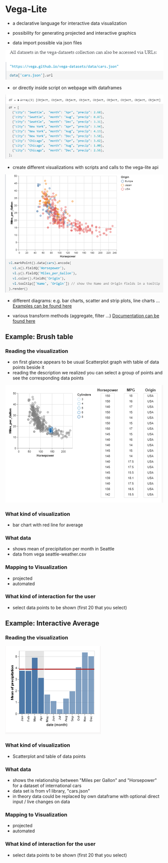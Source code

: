 # Vega-Lite

- a declarative language for interactive data visualization

- possibility for generating projected and interactive graphics

- data import possible via json files

![](pictures/vega-LiteDataImport.png)

- or directly inside script on webpage with dataframes

![](pictures/vega-LiteDataImport2.png)

- create different visualizations with scripts and calls to the vega-lite api

![](pictures/vega-LiteVisualization.png)

- different diagrams: e.g. bar charts, scatter and strip plots, line charts ...
[Examples can be found here](https://vega.github.io/vega-lite/examples/)

- various transform methods (aggregate, filter ...)
[Documentation can be found here](https://vega.github.io/vega-lite/docs/)

## Example: Brush table

### Reading the visualization

- on first glance appears to be usual Scatterplot graph with table of data points beside it
- reading the description we realized you can select a group of points and see the corresponding data points 

![](pictures/brushTable.png)

### What kind of visualization

- bar chart with red line for average

### What data

- shows mean of precipitation per month in Seattle
- data from vega seattle-weather.csv

### Mapping to Visualization

- projected
- automated

### What kind of interaction for the user

- select data points to be shown (first 20 that you select)

## Example: Interactive Average

### Reading the visualization

![](pictures/interactiveAverage.png)

### What kind of visualization

- Scatterplot and table of data points

### What data

- shows the relationship between "Miles per Gallon" and "Horsepower" for a dataset of international cars
- data set is from v1 library, "cars.json"
- in theory data could be replaced by own dataframe with optional direct input / live changes on data

### Mapping to Visualization

- projected
- automated

### What kind of interaction for the user

- select data points to be shown (first 20 that you select)







